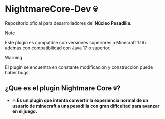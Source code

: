 # NightmareCore-Dev 💀
Repositorio oficial para desarrolladores del **Núcleo Pesadilla**.

> [!NOTE]  
> Este plugin es compatible con versiones superiores a Minecraft 1.16+ además con compatibilidad con Java 17 o superior.

> [!WARNING]  
> El plugin se encuentra en constante modificación y construcción puede haber bugs.

## ¿Que es el plugin Nightmare Core 💀?

- 🔥 **Es un plugin que intenta convertir la experiencia normal de un usuario de minecraft a una pesadilla con gran dificultad para avanzar en el juego.**
